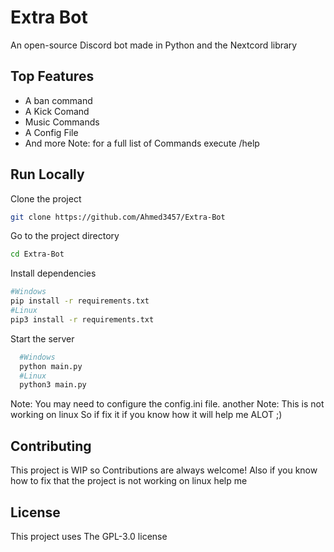 
# Extra Bot 

An open-source Discord bot made in Python and the Nextcord library



## Top Features

- A ban command
- A Kick Comand
- Music Commands
- A Config File
- And more
Note: for a full list of Commands execute /help

## Run Locally

Clone the project

```bash
git clone https://github.com/Ahmed3457/Extra-Bot
```

Go to the project directory

```bash 
cd Extra-Bot
```

Install dependencies

```bash
#Windows
pip install -r requirements.txt
#Linux
pip3 install -r requirements.txt
```

Start the server

```bash
  #Windows
  python main.py
  #Linux
  python3 main.py
```

Note: You may need to configure the config.ini file.
another Note: This is not working on linux So if fix it if you know how it will help me ALOT ;)
## Contributing

This project is WIP so Contributions are always welcome!
Also if you know how to fix that the project is not working on linux help me 



## License

This project uses The GPL-3.0 license

